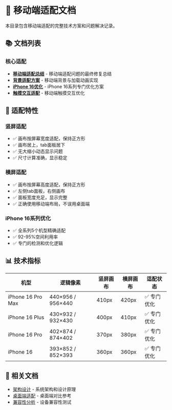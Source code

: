 # 📱 移动端适配文档

本目录包含移动端适配的完整技术方案和问题解决记录。

## 📚 文档列表

### 核心适配
- **[移动端适配总结](./mobile_adaptation_summary.md)** - 移动端适配问题的最终修复总结
- **[背景适配方案](./mobile_background_adaptation.md)** - 移动端背景与加载动画实现
- **[iPhone 16优化](./iphone16_optimization.md)** - iPhone 16系列专门优化方案
- **[触摸交互适配](./touch_interaction.md)** - 移动端触摸交互优化

## 🎯 适配特性

### 竖屏适配
- ✅ 画布按屏幕宽度适配，保持正方形
- ✅ 画布居上，tab面板居下
- ✅ 无大缩小动态显示问题
- ✅ 尺寸计算准确，显示稳定

### 横屏适配
- ✅ 画布按屏幕高度适配，保持正方形
- ✅ 左侧tab面板，右侧画布
- ✅ 面板宽度充足，显示完整
- ✅ 正确使用移动端布局，不误用桌面端

### iPhone 16系列优化
- ✅ 全系列5个机型精确适配
- ✅ 92-95%空间利用率
- ✅ 专门的检测和优化逻辑

## 📊 技术指标

| 机型 | 逻辑像素 | 竖屏画布 | 横屏画布 | 适配状态 |
|------|----------|----------|----------|----------|
| iPhone 16 Pro Max | 440×956 / 956×440 | 410px | 420px | ✅ 专门优化 |
| iPhone 16 Plus | 430×932 / 932×430 | 400px | 410px | ✅ 专门优化 |
| iPhone 16 Pro | 402×874 / 874×402 | 370px | 380px | ✅ 专门优化 |
| iPhone 16 | 393×852 / 852×393 | 360px | 360px | ✅ 专门优化 |

## 🔗 相关文档

- [架构设计](../architecture/) - 系统架构和设计原理
- [桌面端适配](../desktop/) - 桌面端对比参考
- [兼容性分析](../compatibility/) - 设备兼容性测试